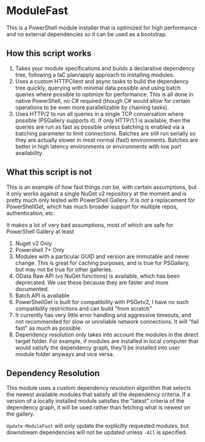 # ModuleFast

This is a PowerShell module installer that is optimized for high performance and no external dependencies so it can be
used as a bootstrap.

## How this script works

1. Takes your module specifications and builds a declarative dependency tree, following a IaC plan/apply approach to installing modules.
1. Uses a custom HTTPClient and async tasks to build the dependency tree quickly, querying with minimal data possible and
   using batch queries where possible to optimize for performance. This is all done in native PowerShell, no C# required
   (though C# would allow for certain operations to be even more parallelizable by chaining tasks).
1. Uses HTTP/2 to run all queries in a single TCP conversation where possible (PSGallery supports it). If only HTTP/1.1
is available, then the queries are run as fast as possible unless batching is enabled via a batching parameter to limit
connections. Batches are still run serially so they are actually slower in most normal (fast) environments. Batches are
better in high latency environments or environments with low port availability.

## What this script is not

This is an example of how fast things *can* be, with certain assumptions, but it only works against a single NuGet v2
repository at the moment and is pretty much only tested with PowerShell Gallery. It is *not* a replacement for
PowerShellGet, which has much broader support for multiple repos, authentication, etc.

It makes a lot of very bad assumptions, most of which are safe for PowerShell Gallery at least

1. Nuget v2 Only
1. Powershell 7+ Only
1. Modules with a particular GUID and version are immutable and never change. This is great for caching purposes, and is true for PSGallery,
but may not be true for other galleries.
1. OData Raw API (vs NuGet functions) is available, which has been deprecated. We use these because they are faster and more documented.
1. Batch API is available
1. PowerShellGet is built for compatibility with PSGetv2, I have no such compatibility restrictions and can build "from scratch"
1. It currently has very little error handling and aggressive timeouts, and not recommended for slow or unreliable
   network connections. It will "fail fast" as much as possible.
1. Dependency resolution only takes into account the modules in the direct target folder. For example, if modules are
installed in local computer that would satisfy the dependency graph, they'll be installed into user module folder anyways
and vice versa.

## Dependency Resolution

This module uses a custom dependency resolution algorithm that selects the newest available modules that satisfy all the
dependency criteria. If a version of a locally installed module satisfies the "latest" criteria of the dependency graph,
it will be used rather than fetching what is newest on the gallery.

`Update-ModuleFast` will only update the explicitly requested modules, but downstream dependencies will not be updated
unless `-All` is specified.

